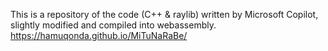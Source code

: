 This is a repository of the code (C++ & raylib) written by Microsoft Copilot, slightly modified and compiled into webassembly.
https://hamuqonda.github.io/MiTuNaRaBe/
